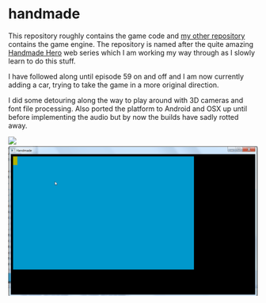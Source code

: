 # handmade

This repository roughly contains the game code and [my other repository](https://github.com/Bjeeeern/platform) 
contains the game engine. The repository is named after the quite amazing [Handmade Hero](https://handmadehero.org/) web series
which I am working my way through as I slowly learn to do this stuff.

I have followed along until episode 59 on and off  and I am now currently adding a car, 
trying to take the game in a more original direction.

I did some detouring along the way to play around with 3D cameras and font file processing. 
Also ported the platform to Android and OSX up until before implementing the audio but by now the builds have sadly rotted away. 

![](promo_data/3DCamera.gif)
![](promo_data/FontIsWorkingJapaneseToo.gif)
